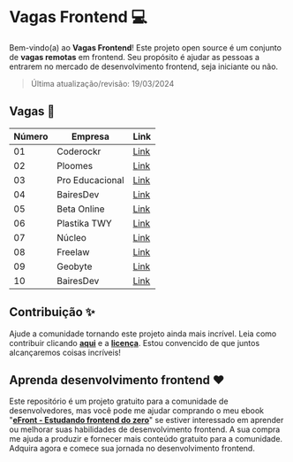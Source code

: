 # Vagas Frontend 💻

Bem-vindo(a) ao **Vagas Frontend**! Este projeto open source é um conjunto de **vagas remotas** em frontend. Seu propósito é ajudar as pessoas a entrarem no mercado de desenvolvimento frontend, seja iniciante ou não.

> Última atualização/revisão: 19/03/2024

## Vagas 🎉

| Número | Empresa            | Link                          |
| ------ | ------------------ | ----------------------------- |
| 01     | Coderockr          | [Link](https://shre.ink/rC2n) |
| 02     | Ploomes            | [Link](https://shre.ink/rC2m) |
| 03     | Pro Educacional    | [Link](https://shre.ink/rCFo) |
| 04     | BairesDev          | [Link](https://shre.ink/rcwy) |
| 05     | Beta Online        | [Link](https://shre.ink/rcwg) |
| 06     | Plastika TWY       | [Link](https://shre.ink/8JAF) |
| 07     | Núcleo             | [Link](https://shre.ink/8JAX) |
| 08     | Freelaw            | [Link](https://shre.ink/8JAC) |
| 09     | Geobyte            | [Link](https://shre.ink/8JAK) |
| 10     | BairesDev          | [Link](https://shre.ink/8JAh) |

## Contribuição ✨

Ajude a comunidade tornando este projeto ainda mais incrível. Leia como contribuir clicando **[aqui](https://github.com/iuricode/vagas-frontend/blob/main/CONTRIBUTING.md)** e a **[licença](https://github.com/iuricode/vagas-frontend/blob/main/LICENSE.md)**. Estou convencido de que juntos alcançaremos coisas incríveis!

## Aprenda desenvolvimento frontend ❤️

Este repositório é um projeto gratuito para a comunidade de desenvolvedores, mas você pode me ajudar comprando o meu ebook "**[eFront - Estudando frontend do zero](https://iuricode.com/efront)**" se estiver interessado em aprender ou melhorar suas habilidades de desenvolvimento frontend. A sua compra me ajuda a produzir e fornecer mais conteúdo gratuito para a comunidade. Adquira agora e comece sua jornada no desenvolvimento frontend.
